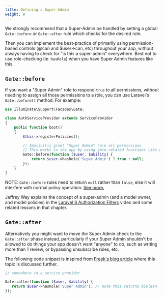 ```yaml
---
title: Defining a Super-Admin
weight: 8
---
```


We strongly recommend that a Super-Admin be handled by setting a global `Gate::before` or `Gate::after` rule which checks for the desired role. 

Then you can implement the best-practice of primarily using permission-based controls (@can and $user->can, etc) throughout your app, without always having to check for "is this a super-admin" everywhere. Best not to use role-checking (ie: `hasRole`) when you have Super Admin features like this.


## `Gate::before`
If you want a "Super Admin" role to respond `true` to all permissions, without needing to assign all those permissions to a role, you can use Laravel's `Gate::before()` method. For example:

```php
use Illuminate\Support\Facades\Gate;

class AuthServiceProvider extends ServiceProvider
{
    public function boot()
    {
        $this->registerPolicies();

        // Implicitly grant "Super Admin" role all permissions
        // This works in the app by using gate-related functions like auth()->user->can() and @can()
        Gate::before(function ($user, $ability) {
            return $user->hasRole('Super Admin') ? true : null;
        });
    }
}
```

NOTE: `Gate::before` rules need to return `null` rather than `false`, else it will interfere with normal policy operation. [See more.](https://laracasts.com/discuss/channels/laravel/policy-gets-never-called#reply=492526)

Jeffrey Way explains the concept of a super-admin (and a model owner, and model policies) in the [Laravel 6 Authorization Filters](https://laracasts.com/series/laravel-6-from-scratch/episodes/51) video and some related lessons in that chapter.


## `Gate::after`

Alternatively you might want to move the Super Admin check to the `Gate::after` phase instead, particularly if your Super Admin shouldn't be allowed to do things your app doesn't want "anyone" to do, such as writing more than 1 review, or bypassing unsubscribe rules, etc.

The following code snippet is inspired from [Freek's blog article](https://freek.dev/1325-when-to-use-gateafter-in-laravel) where this topic is discussed further.

```php
// somewhere in a service provider

Gate::after(function ($user, $ability) {
   return $user->hasRole('Super Admin'); // note this returns boolean
});
```
